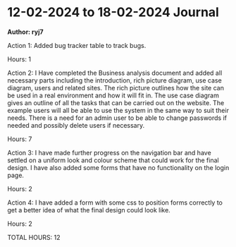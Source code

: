 # 12-02-2024 to 18-02-2024 Journal
**Author: ryj7**

Action 1: Added bug tracker table to track bugs.

Hours: 1

Action 2: I Have completed the Business analysis document and added all necessary parts including the introduction, rich picture diagram, use case diagram, users and related sites. The rich picture outlines how the site can be used in a real environment and how it will fit in. The use case diagram gives an outline of all the tasks that can be carried out on the website. The example users will all be able to use the system in the same way to suit their needs. There is a need for an admin user to be able to change passwords if needed and possibly delete users if necessary.

Hours: 7

Action 3: I have made further progress on the navigation bar and have settled on a uniform look and colour scheme that could work for the final design. I have also added some forms that have no functionality on the login page.

Hours: 2

Action 4: I have added a form with some css to position forms correctly to get a better idea of what the final design could look like.

Hours: 2

TOTAL HOURS: 12

